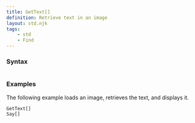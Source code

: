 ```yaml
---
title: GetText[]
definition: Retrieve text in an image
layout: std.njk
tags:
    - std
    - Find
---
```


### Syntax

```GetText[]
```
### Examples

The following example loads an image, retrieves the text, and displays it.

```Load["./photo.jpg"]
GetText[]
Say[]
```